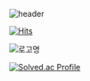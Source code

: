 ![header](https://capsule-render.vercel.app/api?type=waving&color=0:EEFF00,100:a82da8&height=250&section=header&text=Hello(){};&fontColor=000000&fontSize=90)

[![Hits](https://hits.seeyoufarm.com/api/count/incr/badge.svg?url=https%3A%2F%2Fgithub.com%2FMyung-Il&count_bg=%23E68369&title_bg=%23131842&icon=&icon_color=%23FFFFFF&title=hits&edge_flat=false)](https://hits.seeyoufarm.com)

![로고명](https://img.shields.io/badge/Python-#FF8F00.svg?&style=for-the-badge&logo=Python&logoColor=#000000)

[![Solved.ac Profile](http://mazassumnida.wtf/api/v2/generate_badge?boj=ktr040415)](https://solved.ac/ktr040415/)
